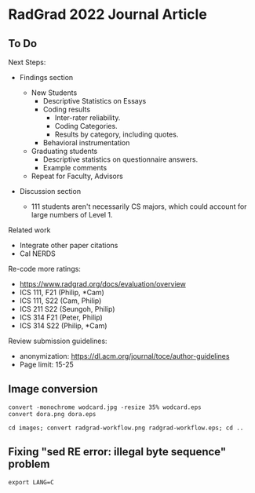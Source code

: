 # RadGrad 2022 Journal Article

## To Do

Next Steps:
* Findings section
  * New Students 
    * Descriptive Statistics on Essays
    * Coding results
      * Inter-rater reliability.
      * Coding Categories.
      * Results by category, including quotes.
    * Behavioral instrumentation
  * Graduating students
    * Descriptive statistics on questionnaire answers.
    * Example comments
  * Repeat for Faculty, Advisors

* Discussion section
  * 111 students aren't necessarily CS majors, which could account for large numbers of Level 1.

Related work
  * Integrate other paper citations
  * Cal NERDS

Re-code more ratings:
* https://www.radgrad.org/docs/evaluation/overview
* ICS 111, F21 (Philip, *Cam)
* ICS 111, S22  (Cam, Philip)
* ICS 211 S22 (Seungoh, Philip)
* ICS 314 F21 (Peter, Philip)
* ICS 314 S22 (Philip, *Cam)

Review submission guidelines: 
  * anonymization: https://dl.acm.org/journal/toce/author-guidelines
  * Page limit: 15-25

## Image conversion

```
convert -monochrome wodcard.jpg -resize 35% wodcard.eps
convert dora.png dora.eps

cd images; convert radgrad-workflow.png radgrad-workflow.eps; cd ..   
```

## Fixing "sed RE error: illegal byte sequence" problem

```
export LANG=C
```
